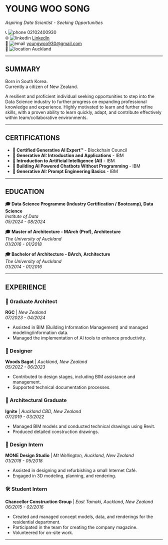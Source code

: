 # **YOUNG WOO SONG**
*Aspiring Data Scientist - Seeking Opportunities*

📞 ![phone](https://img.icons8.com/ios-filled/16/000000/phone.png) 02102400930  
🌐 ![linkedin](https://img.icons8.com/ios-filled/16/000000/linkedin.png) [LinkedIn](https://www.linkedin.com/in/young-woo-song-145488217/)  
📧 ![email](https://img.icons8.com/ios-filled/16/000000/new-post.png) youngwoo930@gmail.com  
📍 ![location](https://img.icons8.com/ios-filled/16/000000/marker.png) Auckland

---

## **SUMMARY**

Born in South Korea.  
Currently a citizen of New Zealand.

A resilient and proficient individual seeking opportunities to step into the Data Science industry to further progress on expanding professional knowledge and experience. Highly motivated to learn and further refine skills, with a proven ability to learn quickly, adapt, and contribute effectively within team/collaborative environments.

---

## **CERTIFICATIONS**

- **🏅 Certified Generative AI Expert™** - Blockchain Council
- **🏅 Generative AI: Introduction and Applications** - IBM
- **🏅 Introduction to Artificial Intelligence (AI)** - IBM
- **🏅 Building AI Powered Chatbots Without Programming** - IBM
- **🏅 Generative AI: Prompt Engineering Basics** - IBM

---

## **EDUCATION**

**🎓 Data Science Programme (Industry Certification / Bootcamp), Data Science**  
*Institute of Data*  
*05/2024 - 08/2024*

**🎓 Master of Architecture - MArch (Prof), Architecture**  
*The University of Auckland*  
*01/2016 - 01/2018*

**🎓 Bachelor of Architecture - BArch, Architecture**  
*The University of Auckland*  
*01/2014 - 01/2016*

---

## **EXPERIENCE**

### **🏢 Graduate Architect**  
**RGC** | *New Zealand*  
*07/2023 - 04/2024*

- Assisted in BIM (Building Information Management) and managed modeling/information data.
- Managed the implementation of AI tools to enhance productivity.

### **🏢 Designer**  
**Woods Bagot** | *Auckland, New Zealand*  
*05/2022 - 06/2023*

- Contributed to design stages, including BIM assistance and management.
- Supported technical documentation processes.

### **🏢 Architectural Graduate**  
**Ignite** | *Auckland CBD, New Zealand*  
*07/2019 - 03/2022*

- Managed BIM models and conducted technical drawings using Revit.
- Produced detailed construction drawings.

### **🎨 Design Intern**  
**MONE Design Studio** | *Mt Wellington, Auckland, New Zealand*  
*01/2018 - 05/2018*

- Assisted in designing and refurbishing a small Internet Café.
- Engaged in 3D modeling, planning, and rendering.

### **🛠️ Student Intern**  
**Chancellor Construction Group** | *East Tamaki, Auckland, New Zealand*  
*06/2015 - 02/2016*

- Created and managed concept models, data, and renderings for the residential department.
- Participated in the team for creating the company magazine.
- Volunteered for on-site work.

---

